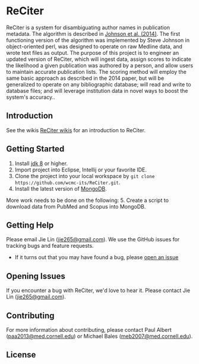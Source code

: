 # ReCiter

ReCiter is a system for disambiguating author names in publication metadata. The algorithm is described in [Johnson et al. (2014)](https://github.com/wcmc-its/ReCiter/blob/master/docs/Original_ReCiter_paper.pdf). The first functioning version of the algorithm was implemented by Steve Johnson in object-oriented perl, was designed to operate on raw Medline data, and wrote text files as output. The purpose of this project is to engineer an updated version of ReCiter, which will ingest data, assign scores to indicate the likelihood a given publication was authored by a person, and allow users to maintain accurate publication lists. The scoring method will employ the same basic approach as described in the 2014 paper, but will be generalized to operate on any bibliographic database; will read and write to database files; and will leverage institution data in novel ways to boost the system's accuracy..

## Introduction

See the wikis [ReCiter wikis](https://github.com/wcmc-its/ReCiter/wiki) for an introduction to ReCiter.

## Getting Started

1. Install [jdk 8](http://www.oracle.com/technetwork/java/javase/downloads/index-jsp-138363.html) or higher.
2. Import project into Eclipse, Intellij or your favorite IDE.
3. Clone the project into your local workspace by `git clone https://github.com/wcmc-its/ReCiter.git`.
4. Install the latest version of [MongoDB](https://www.mongodb.com/download-center).

More work needs to be done on the following:
5. Create a script to download data from PubMed and Scopus into MongoDB.

## Getting Help

Please email Jie Lin (jie265@gmail.com). We use the GitHub issues for tracking bugs and feature requests.

- If it turns out that you may have found a bug, please [open an issue](#opening-issues)

## Opening Issues

If you encounter a bug with ReCiter, we'd love to hear it. Please contact Jie Lin (jie265@gmail.com).

## Contributing

For more information about contributing, please contact Paul Albert (paa2013@med.cornell.edu) or Michael Bales (meb2007@med.cornell.edu).

## License
